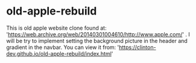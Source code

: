 # old-apple-rebuild
This is old apple website clone found at:  'https://web.archive.org/web/20140301004610/http://www.apple.com/' . I will be try to implement setting the background picture in the header and gradient in the navbar. You can view it from: 'https://clinton-dev.github.io/old-apple-rebuild/index.html'

